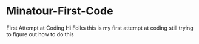 # Minatour-First-Code
First Attempt at Coding
Hi Folks
this is my first attempt at coding still trying to figure out how to do this
